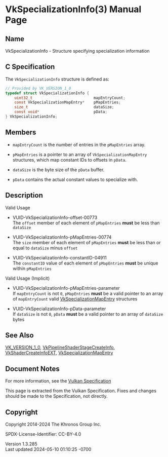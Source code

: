 # VkSpecializationInfo(3) Manual Page

## Name

VkSpecializationInfo - Structure specifying specialization information



## <a href="#_c_specification" class="anchor"></a>C Specification

The `VkSpecializationInfo` structure is defined as:

``` c
// Provided by VK_VERSION_1_0
typedef struct VkSpecializationInfo {
    uint32_t                           mapEntryCount;
    const VkSpecializationMapEntry*    pMapEntries;
    size_t                             dataSize;
    const void*                        pData;
} VkSpecializationInfo;
```

## <a href="#_members" class="anchor"></a>Members

- `mapEntryCount` is the number of entries in the `pMapEntries` array.

- `pMapEntries` is a pointer to an array of `VkSpecializationMapEntry`
  structures, which map constant IDs to offsets in `pData`.

- `dataSize` is the byte size of the `pData` buffer.

- `pData` contains the actual constant values to specialize with.

## <a href="#_description" class="anchor"></a>Description

Valid Usage

- <a href="#VUID-VkSpecializationInfo-offset-00773"
  id="VUID-VkSpecializationInfo-offset-00773"></a>
  VUID-VkSpecializationInfo-offset-00773  
  The `offset` member of each element of `pMapEntries` **must** be less
  than `dataSize`

- <a href="#VUID-VkSpecializationInfo-pMapEntries-00774"
  id="VUID-VkSpecializationInfo-pMapEntries-00774"></a>
  VUID-VkSpecializationInfo-pMapEntries-00774  
  The `size` member of each element of `pMapEntries` **must** be less
  than or equal to `dataSize` minus `offset`

- <a href="#VUID-VkSpecializationInfo-constantID-04911"
  id="VUID-VkSpecializationInfo-constantID-04911"></a>
  VUID-VkSpecializationInfo-constantID-04911  
  The `constantID` value of each element of `pMapEntries` **must** be
  unique within `pMapEntries`

Valid Usage (Implicit)

- <a href="#VUID-VkSpecializationInfo-pMapEntries-parameter"
  id="VUID-VkSpecializationInfo-pMapEntries-parameter"></a>
  VUID-VkSpecializationInfo-pMapEntries-parameter  
  If `mapEntryCount` is not `0`, `pMapEntries` **must** be a valid
  pointer to an array of `mapEntryCount` valid
  [VkSpecializationMapEntry](https://registry.khronos.org/vulkan/specs/1.3-extensions/man/html/VkSpecializationMapEntry.html) structures

- <a href="#VUID-VkSpecializationInfo-pData-parameter"
  id="VUID-VkSpecializationInfo-pData-parameter"></a>
  VUID-VkSpecializationInfo-pData-parameter  
  If `dataSize` is not `0`, `pData` **must** be a valid pointer to an
  array of `dataSize` bytes

## <a href="#_see_also" class="anchor"></a>See Also

[VK_VERSION_1_0](https://registry.khronos.org/vulkan/specs/1.3-extensions/man/html/VK_VERSION_1_0.html),
[VkPipelineShaderStageCreateInfo](https://registry.khronos.org/vulkan/specs/1.3-extensions/man/html/VkPipelineShaderStageCreateInfo.html),
[VkShaderCreateInfoEXT](https://registry.khronos.org/vulkan/specs/1.3-extensions/man/html/VkShaderCreateInfoEXT.html),
[VkSpecializationMapEntry](https://registry.khronos.org/vulkan/specs/1.3-extensions/man/html/VkSpecializationMapEntry.html)

## <a href="#_document_notes" class="anchor"></a>Document Notes

For more information, see the <a
href="https://registry.khronos.org/vulkan/specs/1.3-extensions/html/vkspec.html#VkSpecializationInfo"
target="_blank" rel="noopener">Vulkan Specification</a>

This page is extracted from the Vulkan Specification. Fixes and changes
should be made to the Specification, not directly.

## <a href="#_copyright" class="anchor"></a>Copyright

Copyright 2014-2024 The Khronos Group Inc.

SPDX-License-Identifier: CC-BY-4.0

Version 1.3.285  
Last updated 2024-05-10 01:10:25 -0700
